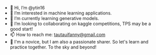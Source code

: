 - 👋 Hi, I’m @ytin16
- 👀 I’m interested in machine learning applications.
- 🌱 I’m currently learning generative models.
- 💞️ I’m looking to collaborating on kaggle competitions, TPS may be a good start!
- 📫 How to reach me: tautauifanny@gmail.com
- 🐨 I'm a novice, but I am also a passionate sharer. So let's learn and practice together. To the sky and beyond!

<!---
ytin16/ytin16 is a ✨ special ✨ repository because its `README.md` (this file) appears on your GitHub profile.
You can click the Preview link to take a look at your changes.
--->
